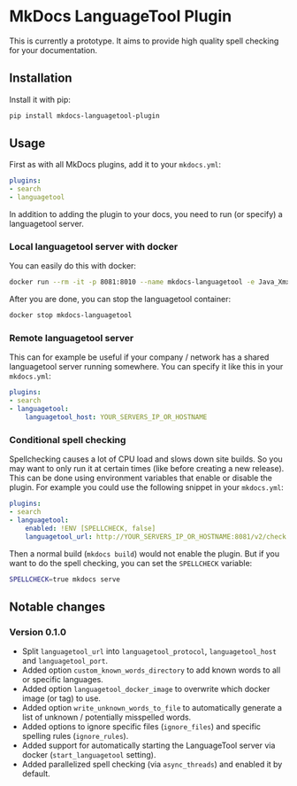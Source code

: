# MkDocs LanguageTool Plugin

This is currently a prototype.
It aims to provide high quality spell checking for your documentation.

## Installation

Install it with pip:
```bash
pip install mkdocs-languagetool-plugin
```

## Usage

First as with all MkDocs plugins, add it to your `mkdocs.yml`:
```yaml
plugins:
- search
- languagetool
```

In addition to adding the plugin to your docs, you need to run (or specify) a languagetool server.

### Local languagetool server with docker

You can easily do this with docker:
```bash
docker run --rm -it -p 8081:8010 --name mkdocs-languagetool -e Java_Xmx=2g -d erikvl87/languagetool
```

After you are done, you can stop the languagetool container:
```bash
docker stop mkdocs-languagetool
```

### Remote languagetool server

This can for example be useful if your company / network has a shared languagetool server running somewhere.
You can specify it like this in your `mkdocs.yml`:
```yaml
plugins:
- search
- languagetool:
    languagetool_host: YOUR_SERVERS_IP_OR_HOSTNAME
```

### Conditional spell checking

Spellchecking causes a lot of CPU load and slows down site builds.
So you may want to only run it at certain times (like before creating a new release).
This can be done using environment variables that enable or disable the plugin.
For example you could use the following snippet in your `mkdocs.yml`:
```yaml
plugins:
- search
- languagetool:
    enabled: !ENV [SPELLCHECK, false]
    languagetool_url: http://YOUR_SERVERS_IP_OR_HOSTNAME:8081/v2/check
```

Then a normal build (`mkdocs build`) would not enable the plugin.
But if you want to do the spell checking, you can set the `SPELLCHECK` variable:
```bash
SPELLCHECK=true mkdocs serve
```

## Notable changes

### Version 0.1.0

- Split `languagetool_url` into `languagetool_protocol`, `languagetool_host` and `languagetool_port`.
- Added option `custom_known_words_directory` to add known words to all or specific languages.
- Added option `languagetool_docker_image` to overwrite which docker image (or tag) to use.
- Added option `write_unknown_words_to_file` to automatically generate a list of unknown / potentially misspelled words.
- Added options to ignore specific files (`ignore_files`) and specific spelling rules (`ignore_rules`).
- Added support for automatically starting the LanguageTool server via docker (`start_languagetool` setting).
- Added parallelized spell checking (via `async_threads`) and enabled it by default.
